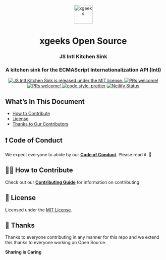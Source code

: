 <p align="center">
  <a href="http://www.xgeeks.io/">
    <img alt="xgeeks" src="https://media.licdn.com/dms/image/C4E0BAQHkZ9eUEVmgDw/company-logo_400_400/0?e=1579132800&v=beta&t=wore0JTD8ZNCIZ83dkPVL9Dx8cJifi90FNuJNSxLlCk" width="60" />
  </a>
</p>
<h1 align="center">
  xgeeks Open Source
</h1>

<h3 align="center">
  JS Intl Kitchen Sink
</h3>
<h3 align="center">
  A kitchen sink for the ECMAScript Internationalization API (Intl)
</h3>
<p align="center">
  <a href="./LICENSE">
    <img src="https://img.shields.io/badge/license-MIT-blue.svg" alt="JS Intl Kitchen Sink is released under the MIT license." />
  </a>
  <a href="./CONTRIBUTING.md">
    <img src="https://img.shields.io/badge/PRs-welcome-brightgreen.svg" alt="PRs welcome!" />
  </a>
  <a href="./CONTRIBUTING.md">
    <img src="https://img.shields.io/badge/PRs-welcome-brightgreen.svg" alt="PRs welcome!" />
  </a>
  <a href="https://github.com/prettier/prettier"><img src="https://img.shields.io/badge/code_style-prettier-ff69b4.svg?style=flat-square" alt="code style: prettier" /></a>
  <a href="https://js-intl-kitchen-sink.netlify.com/"><img src="https://api.netlify.com/api/v1/badges/280a47cd-ad62-405f-a17a-abe3e1c58cc5/deploy-status" alt="Netlify Status" /></a>
</p>

## What’s In This Document

- [How to Contribute](#-how-to-contribute)
- [License](#memo-license)
- [Thanks to Our Contributors](#-thanks)

## ❗ Code of Conduct

We expect everyone to abide by our [**Code of Conduct**](https://github.com/xgeekshq/js-intl-kitchen-sink/blob/master/CODE_OF_CONDUCT.md). Please read it. 🤝

## 🙌🏻 How to Contribute

Check out our [**Contributing Guide**](https://github.com/xgeekshq/js-intl-kitchen-sink/blob/master/CONTRIBUTING.md) for information on contributing.

## :memo: License

Licensed under the [MIT License](./LICENSE).

## 💜 Thanks

Thanks to everyone contributing in any manner for this repo and we extend this thanks to everyone working on Open Source.

**Sharing is Caring**
